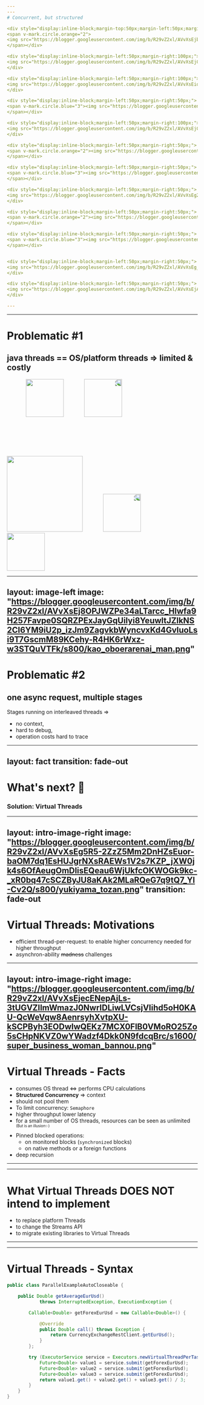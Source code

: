 ```yaml
---
---
# Concurrent, but structured

<div style="display:inline-block;margin-top:50px;margin-left:50px;margin-right:50px;">
<span v-mark.circle.orange="2">
<img src="https://blogger.googleusercontent.com/img/b/R29vZ2xl/AVvXsEjb3QQrxjQw6d5lCxlcuoDrVo9pCNEv3ICTt-7wZy26I2i8tvkfaNRNIs7067Cur0Sx8aVBlGhU83eR_0K6-HwXQOKMADag6wq7T6BzZhJow2taWkjon3vsUcgK3nINvtuH6vF2O8hbdZg/s800/dance_breakdance_thomas_flair.png" width="100"/>
</span></div>

<div style="display:inline-block;margin-left:50px;margin-right:100px;">
<img src="https://blogger.googleusercontent.com/img/b/R29vZ2xl/AVvXsEjCmNwdQXDQs8maV4u1aIxJLi1TD3QnfMMEJMPsWYR0dGqinoA18nOq14Cv58j0j2_7Fx_pY5hWkcjAqK23Cbq53y9qgUJ-Qvt_xyV0E7zzjRnZfND4ASKDqY8QhvcYG8hNBgrU7mHZX049/s800/smartphone_girl_stand_smile.pngn" width="80"/> 
</div>

<div style="display:inline-block;margin-left:50px;margin-right:100px;">
<img src="https://blogger.googleusercontent.com/img/b/R29vZ2xl/AVvXsEiolGywfabiOTNi-u4XEluOU1yqsD_Wkxp3d1B7UdKwjCIa2r2EBJ_YGXS1DchLHIlMGi0MVyMe6Rr5qz641mHs1Wrspz96ANQSWltp2uFZp7HQToBWlQTlg4irGwINo4IbPRbAOM9Adr_G/s1004/sagyouin_stand_smartphone_woman.png" width="50" /> 
</div>

<div style="display:inline-block;margin-left:50px;margin-right:50px;">
<span v-mark.circle.blue="3"><img src="https://blogger.googleusercontent.com/img/b/R29vZ2xl/AVvXsEhjM4hoQeC9PlJv2Zgj-W65G6LdjFZvjzH7zIoLZjjUJU-wbBiF3MVhrYVLx7GhU_9y9TcYHiQcRoOQ1125cxGxz_uuuXWkjxpL5YQqV2Jm6g7XGeA164aaCHEfj0kbWi9WszV0kbs5JKvB/s800/sports_capoeira_man.png" width="100" /> 
</span></div>

<div style="display:inline-block;margin-left:50px;margin-right:100px;">
<img src="https://blogger.googleusercontent.com/img/b/R29vZ2xl/AVvXsEjCmNwdQXDQs8maV4u1aIxJLi1TD3QnfMMEJMPsWYR0dGqinoA18nOq14Cv58j0j2_7Fx_pY5hWkcjAqK23Cbq53y9qgUJ-Qvt_xyV0E7zzjRnZfND4ASKDqY8QhvcYG8hNBgrU7mHZX049/s800/smartphone_girl_stand_smile.pngn" width="80"/> 
</div>

<div style="display:inline-block;margin-left:50px;margin-right:50px;">
<span v-mark.circle.orange="2"><img src="https://blogger.googleusercontent.com/img/b/R29vZ2xl/AVvXsEh_Kg5SRLOw0R_V7e2wKx2m62pLDe15CuUpKBhpmzC4PRkHA-HGz3wMsY4VGCoiLuPmyh7s6wZSPSnxp2GrQbolHQ9Uu-lPXPYg1luEH1Wn3JLVVACjF53pCfXVFBdvFexeNgzgVKlDWqF5/s800/music_air_guitar.png" width="100"/>
</span></div>

<div style="display:inline-block;margin-left:50px;margin-right:50px;">
<span v-mark.circle.blue="3"><img src="https://blogger.googleusercontent.com/img/b/R29vZ2xl/AVvXsEhjM4hoQeC9PlJv2Zgj-W65G6LdjFZvjzH7zIoLZjjUJU-wbBiF3MVhrYVLx7GhU_9y9TcYHiQcRoOQ1125cxGxz_uuuXWkjxpL5YQqV2Jm6g7XGeA164aaCHEfj0kbWi9WszV0kbs5JKvB/s800/sports_capoeira_man.png" width="100" /> 
</span></div>

<div style="display:inline-block;margin-left:50px;margin-right:50px;">
<img src="https://blogger.googleusercontent.com/img/b/R29vZ2xl/AVvXsEg2OmuUmon0A2PrhwXAUI_xHMw3ZqaQ8APFia-NjpipPWhbZslK6KHbhjHtUIc_8KcWy0XEC3FVRMFbAw_MP-3Pg3jijZZny8mJ2GzcEXFDuRsQ_VPGDZcwtFTpLsee2-0vYi_NHsxA3TmY/s800/smartphone_schoolboy_stand.png" width="80"/> 
</div>

<div style="display:inline-block;margin-left:50px;margin-right:50px;">
<span v-mark.circle.orange="2"><img src="https://blogger.googleusercontent.com/img/b/R29vZ2xl/AVvXsEhLWmGz9CCSpcA7OHjg_pikqolexw9tlCQ1TJz492ymi_cSxTNbznqsxI_WwO1ozbYB2ealv6VL7soEYEUCwUCIyyqGUC8x7l30Bdc3E_OJFZYLQZ0bx3XmzBhFMKyWm7lWG8hOBcB2tq7T/s800/dance_breakdance_windmill.png" width="100"/>
</span></div>

<div style="display:inline-block;margin-left:50px;margin-right:50px;">
<span v-mark.circle.blue="3"><img src="https://blogger.googleusercontent.com/img/b/R29vZ2xl/AVvXsEhjM4hoQeC9PlJv2Zgj-W65G6LdjFZvjzH7zIoLZjjUJU-wbBiF3MVhrYVLx7GhU_9y9TcYHiQcRoOQ1125cxGxz_uuuXWkjxpL5YQqV2Jm6g7XGeA164aaCHEfj0kbWi9WszV0kbs5JKvB/s800/sports_capoeira_man.png" width="100" /> 
</span></div>


<div style="display:inline-block;margin-left:50px;margin-right:50px;">
<img src="https://blogger.googleusercontent.com/img/b/R29vZ2xl/AVvXsEg_BltzFNEzwK7mficpTSpgFmn5YNSyyCqAwsVQOl1_D_wjYTnjZjP0ectr68bSwhEMpR9wv9ZPEp-sSUydg5xv5memtMatjYBFcZIZov9D3c0ZrXTNXjJgrLbUTBmj7nODmvkLWGh5K3-j/s800/smartphone_man_stand.png" width="80"/> 
</div>

<div style="display:inline-block;margin-left:50px;margin-right:50px;">
<img src="https://blogger.googleusercontent.com/img/b/R29vZ2xl/AVvXsEjAeGNeOpV8DhSfyIY29t8yrzJZGO_rzNrBBQwlot4jtJ8Fuyy-eIfxLQ1ojuqg4RyFlurEH0fdu0P_JdHcIgvOx1vbast3ml7JDxlC2snHadlbZVyrHLM8mamGwAP3E86Y7KAT_VSnv8lj/s800/sleep_animal_cat.png" width="100" /> 
</div>

---
```

---
# Problematic #1
## java threads == OS/platform threads => limited & costly

<div style="display:inline-block;margin-left:50px;margin-right:50px;">
<img src="https://blogger.googleusercontent.com/img/b/R29vZ2xl/AVvXsEiAMlN6d4lRuRRRuv7pGjuVW2KCdG2aGzYVSMyUuISgp0R9UEQMtigmNhOB5zvv28UuRvnb1_2OPVx9oyo0_vg7taf9L6_ZLlQBGp5uq0scNzc5nOyAshalLbwpsX-bfwzomPCeTNx1gHXs/s800/computer_server_chara1_normal.png" width="100">
</div>

<div style="display:inline-block;margin-right:50px;">
<img src="https://blogger.googleusercontent.com/img/b/R29vZ2xl/AVvXsEjgjXr0iBmnvE79s3AxeQsmWnc41BArK-VeFo668bsTwkdsh9jTW3yzVKcZFMP7NJku9aRGXUGwXGVNDyrT0eOg3E0GIaToxEHpvFGNldKWkKhkZL_IXiQwwwPWxgjtfwu54u6kgrkOvHAk/s800/kinshi_pool_hashiru.png" width="100" style="transform: scaleX(-1);" />
</div>

<div style="display:inline-block;margin-top:100px;margin-right:50px;">
<img src="https://blogger.googleusercontent.com/img/b/R29vZ2xl/AVvXsEiPjEZKnUb5Zfv6weHMWanGZ9nFbWuQP3cXKDcwKWBEuDc6WFCWAK_VJyuJ9NTHNgXk1gBC9GiAYjdLCZmSbymcWgX9AHYzqUikjZ9iIzivVsPBpeE4SdV06G8HlUELX8watBaKnK8Z6v8/s800/kids_pool.png" width="200" />
</div>

 <div style="display:inline-block;margin-right:50px;">
<img src="https://blogger.googleusercontent.com/img/b/R29vZ2xl/AVvXsEgcGz7TpqCSxa-h0OFWGf1Kwo8J8x8MuAZpsFCI9mo51C3k4TB14PQEwgMcTK1H854_BfBuzXEZfXGH3rzjlg2QMqimDqc9q3wBTe7IfV8ZFEyaPUGBOPqeuq_4Hioe8zhEGlM45Jd4p9eb/s800/pool_run_kodomo.png" width="100" style="transform: scaleX(-1);" />
</div>

 <div style="display:inline-block;">
<img src="https://blogger.googleusercontent.com/img/b/R29vZ2xl/AVvXsEgm7j4O9Fre9FhRX8tdlNhppCwhjAkoOPtG4s0-j8ClpkGFCix3cpZ9Kys7usPGEpOBmGGTZ70wgZSJEXKog8MP_BV0JJIHYEV9zPfjdJnOiWV2eWiCIZcMMP5-Wfyiv5r9caNxvFAm0Mg/s800/cafe_coffee_cup.png" width="100" />
</div>

---
layout: image-left
image: "https://blogger.googleusercontent.com/img/b/R29vZ2xl/AVvXsEj8OPJWZPe34aLTarcc_Hlwfa9H257Favpe0SQRZPExJayGqUilyi8YeuwltJZlkNS2CI6YM9iU2p_izJm9ZagvkbWyncvxKd4GvIuoLsi9T7GscmM89KCehy-R4HK6rWxz-w3STQuVTFk/s800/kao_oboerarenai_man.png"
---
# Problematic #2
## one async request, multiple stages

Stages running on interleaved threads => 
- no context, 
- hard to debug, 
- operation costs hard to trace

---
layout: fact
transition: fade-out
---

# What's next?  🤔
### Solution: Virtual Threads
---
layout: intro-image-right
image: "https://blogger.googleusercontent.com/img/b/R29vZ2xl/AVvXsEg5R5-2ZzZ5Mm2DnHZsEuor-baOM7dq1EsHUJgrNXsRAEWs1V2s7KZP_jXW0jk4s6OfAeugOmDIisEQeau6WjUkfcOKWOGk9kc-_xR0bq47cSCZByJU8aKAk2MLaRQeG7q9tQ7_Yl-Cv2Q/s800/yukiyama_tozan.png"
transition: fade-out
---
# Virtual Threads: Motivations

- efficient thread-per-request: to enable higher concurrency needed for higher throughput
- asynchron-ability ~~madness~~ challenges

---
layout: intro-image-right
image: "https://blogger.googleusercontent.com/img/b/R29vZ2xl/AVvXsEjecENepAjLs-3tUGVZIlmWmazJ0NwrIDLiwLVCsjVIihd5oH0KAU-QcWeVqw8AenrsyhXvtpXU-kSCPByh3EODwIwQEKz7MCX0FlB0VMoRO25Zo5sCHpNKVZ0wYWadzf4Dkk0N9fdcqBrc/s1600/super_business_woman_bannou.png"
---
# Virtual Threads - Facts

- consumes OS thread <=> performs CPU calculations
- **Structured Concurrency** => context
- should not pool them
- To limit concurrency: `Semaphore`
- higher throughput <mdi-check-outline class="text-green-400" /> lower latency<mdi-close-outline class="text-red-400" />
- for a small number of OS threads, resources can be seen as unlimited <sup><sup>(But is an illusion✨)</sup></sup>
- Pinned blocked operations:
    - on monitored blocks (`synchronized` blocks)
    - on native methods or a foreign functions
- deep recursion
---
---
# What Virtual Threads DOES NOT intend to implement <mdi-close-outline class="text-red-400" />

- to replace platform Threads
- to change the Streams API
- to migrate existing libraries to Virtual Threads

---
---
# Virtual Threads - Syntax

```java {maxHeight:'100px'}
public class ParallelExampleAutoCloseable {

    public Double getAverageEurUsd()
            throws InterruptedException, ExecutionException {

        Callable<Double> getForexEurUsd = new Callable<Double>() {

            @Override
            public Double call() throws Exception {
                return CurrencyExchangeRestClient.getEurUsd();
            }
        };

        try (ExecutorService service = Executors.newVirtualThreadPerTaskExecutor();) {
            Future<Double> value1 = service.submit(getForexEurUsd);
            Future<Double> value2 = service.submit(getForexEurUsd);
            Future<Double> value3 = service.submit(getForexEurUsd);
            return value1.get() + value2.get() + value3.get() / 3;
        }
    }
}
```


